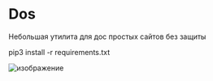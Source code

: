 # Dos
Небольшая утилита для дос простых сайтов без защиты

pip3 install -r requirements.txt 

![изображение](https://user-images.githubusercontent.com/122120136/211093253-404da1d1-c161-47bf-b37b-9727f627b361.png)

